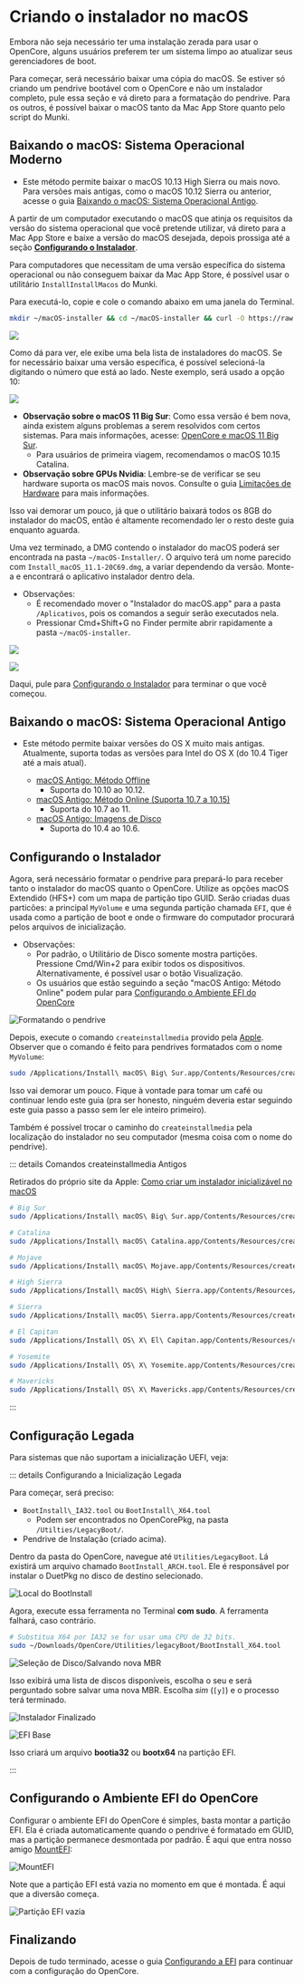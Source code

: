 # Criando o instalador no macOS

Embora não seja necessário ter uma instalação zerada para usar o OpenCore, alguns usuários preferem ter um sistema limpo ao atualizar seus gerenciadores de boot.

Para começar, será necessário baixar uma cópia do macOS. Se estiver só criando um pendrive bootável com o OpenCore e não um instalador completo, pule essa seção e vá direto para a formatação do pendrive. Para os outros, é possível baixar o macOS tanto da Mac App Store quanto pelo script do Munki.

## Baixando o macOS: Sistema Operacional Moderno

* Este método permite baixar o macOS 10.13 High Sierra ou mais novo. Para versões mais antigas, como o macOS 10.12 Sierra ou anterior, acesse o guia [Baixando o macOS: Sistema Operacional Antigo](#downloading-macos-legacy-os).

A partir de um computador executando o macOS que atinja os requisitos da versão do sistema operacional que você pretende utilizar, vá direto para a Mac App Store e baixe a versão do macOS desejada, depois prossiga até a seção [**Configurando o Instalador**](#setting-up-the-installer).

Para computadores que necessitam de uma versão específica do sistema operacional ou não conseguem baixar da Mac App Store, é possível usar o utilitário `InstallInstallMacos` do Munki.

Para executá-lo, copie e cole o comando abaixo em uma janela do Terminal.

```sh
mkdir ~/macOS-installer && cd ~/macOS-installer && curl -O https://raw.githubusercontent.com/munki/macadmin-scripts/main/installinstallmacos.py && sudo python installinstallmacos.py
```

![](../images/installer-guide/mac-install-md/munki.png)

Como dá para ver, ele exibe uma bela lista de instaladores do macOS. Se for necessário baixar uma versão específica, é possível selecioná-la digitando o número que está ao lado. Neste exemplo, será usado a opção 10:

![](../images/installer-guide/mac-install-md/munki-process.png)

* **Observação sobre o macOS 11 Big Sur**: Como essa versão é bem nova, ainda existem alguns problemas a serem resolvidos com certos sistemas. Para mais informações, acesse: [OpenCore e macOS 11 Big Sur](../extras/big-sur/README.md).
  * Para usuários de primeira viagem, recomendamos o macOS 10.15 Catalina.
* **Observação sobre GPUs Nvidia**: Lembre-se de verificar se seu hardware suporta os macOS mais novos. Consulte o guia [Limitações de Hardware](../macos-limits.md) para mais informações.

Isso vai demorar um pouco, já que o utilitário baixará todos os 8GB do instalador do macOS, então é altamente recomendado ler o resto deste guia enquanto aguarda.

Uma vez terminado, a DMG contendo o instalador do macOS poderá ser encontrada na pasta `~/macOS-Installer/`. O arquivo terá um nome parecido com `Install_macOS_11.1-20C69.dmg`, a variar dependendo da versão. Monte-a e encontrará o aplicativo instalador dentro dela.

* Observações:
  * É recomendado mover o "Instalador do macOS.app" para a pasta `/Aplicativos`, pois os comandos a seguir serão executados nela.
  * Pressionar Cmd+Shift+G no Finder permite abrir rapidamente a pasta `~/macOS-installer`.

![](../images/installer-guide/mac-install-md/munki-done.png)

![](../images/installer-guide/mac-install-md/munki-dmg.png)

Daqui, pule para [Configurando o Instalador](#setting-up-the-installer) para terminar o que você começou.

## Baixando o macOS: Sistema Operacional Antigo

* Este método permite baixar versões do OS X muito mais antigas. Atualmente, suporta todas as versões para Intel do OS X (do 10.4 Tiger até a mais atual).

  * [macOS Antigo: Método Offline](./mac-install-pkg.md)
    * Suporta do 10.10 ao 10.12.
  * [macOS Antigo: Método Online (Suporta 10.7 a 10.15)](./mac-install-recovery.md)
    * Suporta do 10.7 ao 11.
  * [macOS Antigo: Imagens de Disco](./mac-install-dmg.md)
    * Suporta do 10.4 ao 10.6.

## Configurando o Instalador

Agora, será necessário formatar o pendrive para prepará-lo para receber tanto o instalador do macOS quanto o OpenCore. Utilize as opções macOS Extendido (HFS+) com um mapa de partição tipo GUID. Serão criadas duas particões: a principal `MyVolume` e uma segunda partição chamada `EFI`, que é usada como a partição de boot e onde o firmware do computador procurará pelos arquivos de inicialização.

* Observações:
  * Por padrão, o Utilitário de Disco somente mostra partições. Pressione Cmd/Win+2 para exibir todos os dispositivos. Alternativamente, é possível usar o botão Visualização.
  * Os usuários que estão seguindo a seção "macOS Antigo: Método Online" podem pular para [Configurando o Ambiente EFI do OpenCore](#setting-up-opencore-s-efi-environment)

![Formatando o pendrive](../images/installer-guide/mac-install-md/format-usb.png)

Depois, execute o comando `createinstallmedia` provido pela [Apple](https://support.apple.com/en-us/HT201372).
Observer que o comando é feito para pendrives formatados com o nome `MyVolume`:

```sh
sudo /Applications/Install\ macOS\ Big\ Sur.app/Contents/Resources/createinstallmedia --volume /Volumes/MyVolume
```

Isso vai demorar um pouco. Fique à vontade para tomar um café ou continuar lendo este guia (pra ser honesto, ninguém deveria estar seguindo este guia passo a passo sem ler ele inteiro primeiro).

Também é possível trocar o caminho do `createinstallmedia` pela localização do instalador no seu computador (mesma coisa com o nome do pendrive).

::: details Comandos createinstallmedia Antigos

Retirados do próprio site da Apple: [Como criar um instalador inicializável no macOS](https://support.apple.com/pt-br/HT201372)

```sh
# Big Sur
sudo /Applications/Install\ macOS\ Big\ Sur.app/Contents/Resources/createinstallmedia --volume /Volumes/MyVolume

# Catalina
sudo /Applications/Install\ macOS\ Catalina.app/Contents/Resources/createinstallmedia --volume /Volumes/MyVolume

# Mojave
sudo /Applications/Install\ macOS\ Mojave.app/Contents/Resources/createinstallmedia --volume /Volumes/MyVolume

# High Sierra
sudo /Applications/Install\ macOS\ High\ Sierra.app/Contents/Resources/createinstallmedia --volume /Volumes/MyVolume

# Sierra
sudo /Applications/Install\ macOS\ Sierra.app/Contents/Resources/createinstallmedia --volume /Volumes/MyVolume --applicationpath /Applications/Install\ macOS\ Sierra.app

# El Capitan
sudo /Applications/Install\ OS\ X\ El\ Capitan.app/Contents/Resources/createinstallmedia --volume /Volumes/MyVolume --applicationpath /Applications/Install\ OS\ X\ El\ Capitan.app

# Yosemite
sudo /Applications/Install\ OS\ X\ Yosemite.app/Contents/Resources/createinstallmedia --volume /Volumes/MyVolume --applicationpath /Applications/Install\ OS\ X\ Yosemite.app

# Mavericks
sudo /Applications/Install\ OS\ X\ Mavericks.app/Contents/Resources/createinstallmedia --volume /Volumes/MyVolume --applicationpath /Applications/Install\ OS\ X\ Mavericks.app --nointeraction
```

:::

## Configuração Legada

Para sistemas que não suportam a inicialização UEFI, veja:

::: details Configurando a Inicialização Legada

Para começar, será preciso:

* `BootInstall\_IA32.tool` ou `BootInstall\_X64.tool`
  * Podem ser encontrados no OpenCorePkg, na pasta `/Utilties/LegacyBoot/`.
* Pendrive de Instalação (criado acima).

Dentro da pasta do OpenCore, navegue até `Utilities/LegacyBoot`. Lá existirá um arquivo chamado `BootInstall_ARCH.tool`. Ele é responsável por instalar o DuetPkg no disco de destino selecionado.

![Local do BootInstall](../images/extras/legacy-md/download.png)

Agora, execute essa ferramenta no Terminal **com sudo**. A ferramenta falhará, caso contrário.

```sh
# Substitua X64 por IA32 se for usar uma CPU de 32 bits.
sudo ~/Downloads/OpenCore/Utilities/legacyBoot/BootInstall_X64.tool
```

![Seleção de Disco/Salvando nova MBR](../images/extras/legacy-md/boot-disk.png)

Isso exibirá uma lista de discos disponíveis, escolha o seu e será perguntado sobre salvar uma nova MBR. Escolha _sim_ (`[y]`) e o processo terá terminado.

![Instalador Finalizado](../images/extras/legacy-md/boot-done.png)

![EFI Base](../images/extras/legacy-md/efi-base.png)

Isso criará um arquivo **bootia32** ou **bootx64** na partição EFI.

:::

## Configurando o Ambiente EFI do OpenCore

Configurar o ambiente EFI do OpenCore é simples, basta montar a partição EFI. Ela é criada automaticamente quando o pendrive é formatado em GUID, mas a partição permanece desmontada por padrão. É aqui que entra nosso amigo [MountEFI](https://github.com/corpnewt/MountEFI):

![MountEFI](../images/installer-guide/mac-install-md/mount-efi-usb.png)

Note que a partição EFI está vazia no momento em que é montada. É aqui que a diversão começa.

![Partição EFI vazia](../images/installer-guide/mac-install-md/base-efi.png)

## Finalizando

Depois de tudo terminado, acesse o guia [Configurando a EFI](./opencore-efi.md) para continuar com a configuração do OpenCore.
